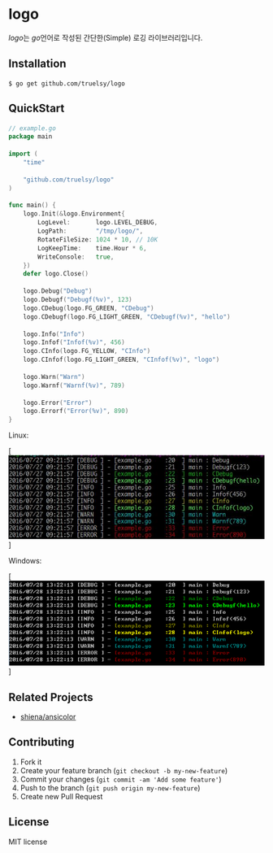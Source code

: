 # logo
*logo*는 *go*언어로 작성된 간단한(Simple) 로깅 라이브러리입니다.

## Installation

    $ go get github.com/truelsy/logo


## QuickStart

```go
// example.go
package main

import (
	"time"

	"github.com/truelsy/logo"
)

func main() {
	logo.Init(&logo.Environment{
		LogLevel:       logo.LEVEL_DEBUG,
		LogPath:        "/tmp/logo/",
		RotateFileSize: 1024 * 10, // 10K
		LogKeepTime:    time.Hour * 6,
		WriteConsole:   true,
	})
	defer logo.Close()

	logo.Debug("Debug")
	logo.Debugf("Debugf(%v)", 123)
	logo.CDebug(logo.FG_GREEN, "CDebug")
	logo.CDebugf(logo.FG_LIGHT_GREEN, "CDebugf(%v)", "hello")

	logo.Info("Info")
	logo.Infof("Infof(%v)", 456)
	logo.CInfo(logo.FG_YELLOW, "CInfo")
	logo.CInfof(logo.FG_LIGHT_GREEN, "CInfof(%v)", "logo")

	logo.Warn("Warn")
	logo.Warnf("Warnf(%v)", 789)

	logo.Error("Error")
	logo.Errorf("Error(%v)", 890)
}
```
Linux:

[![Example Output](example/example.png)]

Windows:

[![Example Output](example/example_win.PNG)]

## Related Projects
- [shiena/ansicolor](https://github.com/shiena/ansicolor)

## Contributing

1. Fork it
2. Create your feature branch (`git checkout -b my-new-feature`)
3. Commit your changes (`git commit -am 'Add some feature'`)
4. Push to the branch (`git push origin my-new-feature`)
5. Create new Pull Request

## License
MIT license
